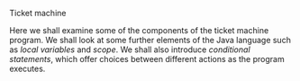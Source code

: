 Ticket machine

Here we shall examine some of the components of the ticket machine program.  We shall look at some further elements of the Java language such as *local variables* and *scope*. We shall also introduce *conditional statements*, which offer choices between different actions as the program executes.